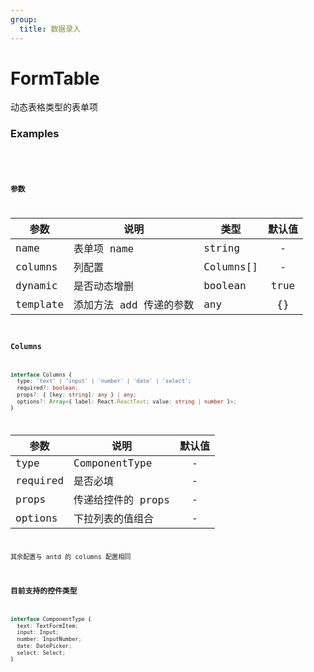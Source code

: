 ```yaml
---
group:
  title: 数据录入
---
```


# FormTable

动态表格类型的表单项

### Examples

<code src="../../src/form-table/demo/index.jsx" />
<code src="../../src/form-table/demo/demo2.jsx" />

### 参数

| 参数     | 说明                    | 类型      | 默认值 |
| -------- | ----------------------- | --------- | :----: |
| name     | 表单项 name             | string    |   -    |
| columns  | 列配置                  | Columns[] |   -    |
| dynamic  | 是否动态增删            | boolean   |  true  |
| template | 添加方法 add 传递的参数 | any       |   {}   |

### Columns

```typescript
interface Columns {
  type: 'text' | 'input' | 'number' | 'date' | 'select';
  required?: boolean;
  props?: { [key: string]: any } | any;
  options?: Array<{ label: React.ReactText; value: string | number }>;
}
```

| 参数     | 说明               | 默认值 |
| -------- | ------------------ | :----: |
| type     | ComponentType      |   -    |
| required | 是否必填           |   -    |
| props    | 传递给控件的 props |   -    |
| options  | 下拉列表的值组合   |   -    |

其余配置与 antd 的 columns 配置相同

### 目前支持的控件类型

```typescript
interface ComponentType {
  text: TextFormItem;
  input: Input;
  number: InputNumber;
  date: DatePicker;
  select: Select;
}
```
